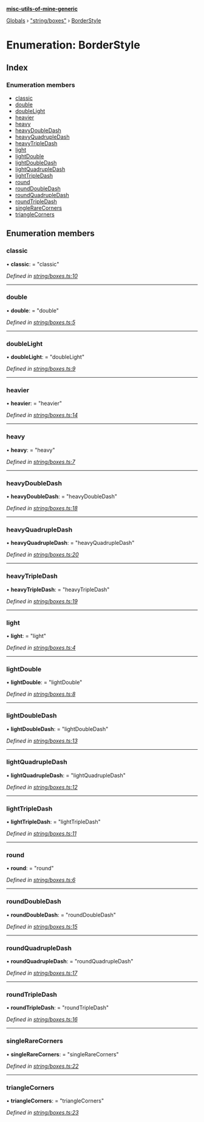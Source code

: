 **[misc-utils-of-mine-generic](../README.md)**

[Globals](../globals.md) › ["string/boxes"](../modules/_string_boxes_.md) › [BorderStyle](_string_boxes_.borderstyle.md)

# Enumeration: BorderStyle

## Index

### Enumeration members

* [classic](_string_boxes_.borderstyle.md#classic)
* [double](_string_boxes_.borderstyle.md#double)
* [doubleLight](_string_boxes_.borderstyle.md#doublelight)
* [heavier](_string_boxes_.borderstyle.md#heavier)
* [heavy](_string_boxes_.borderstyle.md#heavy)
* [heavyDoubleDash](_string_boxes_.borderstyle.md#heavydoubledash)
* [heavyQuadrupleDash](_string_boxes_.borderstyle.md#heavyquadrupledash)
* [heavyTripleDash](_string_boxes_.borderstyle.md#heavytripledash)
* [light](_string_boxes_.borderstyle.md#light)
* [lightDouble](_string_boxes_.borderstyle.md#lightdouble)
* [lightDoubleDash](_string_boxes_.borderstyle.md#lightdoubledash)
* [lightQuadrupleDash](_string_boxes_.borderstyle.md#lightquadrupledash)
* [lightTripleDash](_string_boxes_.borderstyle.md#lighttripledash)
* [round](_string_boxes_.borderstyle.md#round)
* [roundDoubleDash](_string_boxes_.borderstyle.md#rounddoubledash)
* [roundQuadrupleDash](_string_boxes_.borderstyle.md#roundquadrupledash)
* [roundTripleDash](_string_boxes_.borderstyle.md#roundtripledash)
* [singleRareCorners](_string_boxes_.borderstyle.md#singlerarecorners)
* [triangleCorners](_string_boxes_.borderstyle.md#trianglecorners)

## Enumeration members

###  classic

• **classic**: = "classic"

*Defined in [string/boxes.ts:10](https://github.com/cancerberoSgx/misc-utils-of-mine/blob/60bba9c/misc-utils-of-mine-generic/src/string/boxes.ts#L10)*

___

###  double

• **double**: = "double"

*Defined in [string/boxes.ts:5](https://github.com/cancerberoSgx/misc-utils-of-mine/blob/60bba9c/misc-utils-of-mine-generic/src/string/boxes.ts#L5)*

___

###  doubleLight

• **doubleLight**: = "doubleLight"

*Defined in [string/boxes.ts:9](https://github.com/cancerberoSgx/misc-utils-of-mine/blob/60bba9c/misc-utils-of-mine-generic/src/string/boxes.ts#L9)*

___

###  heavier

• **heavier**: = "heavier"

*Defined in [string/boxes.ts:14](https://github.com/cancerberoSgx/misc-utils-of-mine/blob/60bba9c/misc-utils-of-mine-generic/src/string/boxes.ts#L14)*

___

###  heavy

• **heavy**: = "heavy"

*Defined in [string/boxes.ts:7](https://github.com/cancerberoSgx/misc-utils-of-mine/blob/60bba9c/misc-utils-of-mine-generic/src/string/boxes.ts#L7)*

___

###  heavyDoubleDash

• **heavyDoubleDash**: = "heavyDoubleDash"

*Defined in [string/boxes.ts:18](https://github.com/cancerberoSgx/misc-utils-of-mine/blob/60bba9c/misc-utils-of-mine-generic/src/string/boxes.ts#L18)*

___

###  heavyQuadrupleDash

• **heavyQuadrupleDash**: = "heavyQuadrupleDash"

*Defined in [string/boxes.ts:20](https://github.com/cancerberoSgx/misc-utils-of-mine/blob/60bba9c/misc-utils-of-mine-generic/src/string/boxes.ts#L20)*

___

###  heavyTripleDash

• **heavyTripleDash**: = "heavyTripleDash"

*Defined in [string/boxes.ts:19](https://github.com/cancerberoSgx/misc-utils-of-mine/blob/60bba9c/misc-utils-of-mine-generic/src/string/boxes.ts#L19)*

___

###  light

• **light**: = "light"

*Defined in [string/boxes.ts:4](https://github.com/cancerberoSgx/misc-utils-of-mine/blob/60bba9c/misc-utils-of-mine-generic/src/string/boxes.ts#L4)*

___

###  lightDouble

• **lightDouble**: = "lightDouble"

*Defined in [string/boxes.ts:8](https://github.com/cancerberoSgx/misc-utils-of-mine/blob/60bba9c/misc-utils-of-mine-generic/src/string/boxes.ts#L8)*

___

###  lightDoubleDash

• **lightDoubleDash**: = "lightDoubleDash"

*Defined in [string/boxes.ts:13](https://github.com/cancerberoSgx/misc-utils-of-mine/blob/60bba9c/misc-utils-of-mine-generic/src/string/boxes.ts#L13)*

___

###  lightQuadrupleDash

• **lightQuadrupleDash**: = "lightQuadrupleDash"

*Defined in [string/boxes.ts:12](https://github.com/cancerberoSgx/misc-utils-of-mine/blob/60bba9c/misc-utils-of-mine-generic/src/string/boxes.ts#L12)*

___

###  lightTripleDash

• **lightTripleDash**: = "lightTripleDash"

*Defined in [string/boxes.ts:11](https://github.com/cancerberoSgx/misc-utils-of-mine/blob/60bba9c/misc-utils-of-mine-generic/src/string/boxes.ts#L11)*

___

###  round

• **round**: = "round"

*Defined in [string/boxes.ts:6](https://github.com/cancerberoSgx/misc-utils-of-mine/blob/60bba9c/misc-utils-of-mine-generic/src/string/boxes.ts#L6)*

___

###  roundDoubleDash

• **roundDoubleDash**: = "roundDoubleDash"

*Defined in [string/boxes.ts:15](https://github.com/cancerberoSgx/misc-utils-of-mine/blob/60bba9c/misc-utils-of-mine-generic/src/string/boxes.ts#L15)*

___

###  roundQuadrupleDash

• **roundQuadrupleDash**: = "roundQuadrupleDash"

*Defined in [string/boxes.ts:17](https://github.com/cancerberoSgx/misc-utils-of-mine/blob/60bba9c/misc-utils-of-mine-generic/src/string/boxes.ts#L17)*

___

###  roundTripleDash

• **roundTripleDash**: = "roundTripleDash"

*Defined in [string/boxes.ts:16](https://github.com/cancerberoSgx/misc-utils-of-mine/blob/60bba9c/misc-utils-of-mine-generic/src/string/boxes.ts#L16)*

___

###  singleRareCorners

• **singleRareCorners**: = "singleRareCorners"

*Defined in [string/boxes.ts:22](https://github.com/cancerberoSgx/misc-utils-of-mine/blob/60bba9c/misc-utils-of-mine-generic/src/string/boxes.ts#L22)*

___

###  triangleCorners

• **triangleCorners**: = "triangleCorners"

*Defined in [string/boxes.ts:23](https://github.com/cancerberoSgx/misc-utils-of-mine/blob/60bba9c/misc-utils-of-mine-generic/src/string/boxes.ts#L23)*